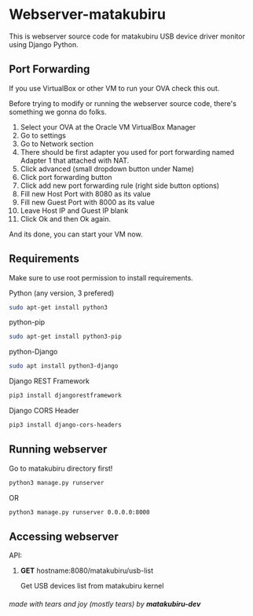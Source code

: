 # Webserver-matakubiru

This is webserver source code for matakubiru USB device driver monitor using Django Python.

## Port Forwarding

If you use VirtualBox or other VM to run your OVA check this out. 

Before trying to modify or running the webserver source code, there's something we gonna do folks.

1. Select your OVA at the Oracle VM VirtualBox Manager
2. Go to settings
3. Go to Network section
4. There should be first adapter you used for port forwarding named Adapter 1 that attached with NAT.
5. Click advanced (small dropdown button under Name)
6. Click port forwarding button
7. Click add new port forwarding rule (right side button options)
8. Fill new Host Port with 8080 as its value
9. Fill new Guest Port with  8000 as its value
10. Leave Host IP and Guest IP blank
11. Click Ok and then Ok again.

And its done, you can start your VM now.


## Requirements

Make sure to use root permission to install requirements.


Python (any version, 3 prefered)

```bash
sudo apt-get install python3 
```

python-pip

```bash
sudo apt-get install python3-pip
```

python-Django

```bash
sudo apt install python3-django
```

Django REST Framework

```bash
pip3 install djangorestframework
```

Django CORS Header

```bash
pip3 install django-cors-headers
```


## Running webserver

Go to matakubiru directory first!

```bash
python3 manage.py runserver
```

OR

```bash
python3 manage.py runserver 0.0.0.0:8000
```

## Accessing webserver
API:

1. **GET** hostname:8080/matakubiru/usb-list

   Get USB devices list from matakubiru kernel




###### made with tears and joy (mostly tears) by **matakubiru-dev**